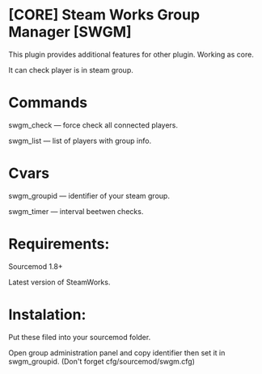 # [CORE] Steam Works Group Manager [SWGM]

This plugin provides additional features for other plugin. Working as core.

It can check player is in steam group.

# Commands
swgm_check — force check all connected players.

swgm_list — list of players with group info.

# Cvars
swgm_groupid — identifier of your steam group.

swgm_timer — interval beetwen checks.

# Requirements:
Sourcemod 1.8+

Latest version of SteamWorks.

# Instalation:
Put these filed into your sourcemod folder.

Open group administration panel and copy identifier then set it in swgm_groupid. (Don't forget cfg/sourcemod/swgm.cfg)
